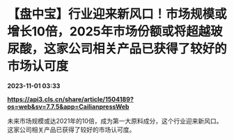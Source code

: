 # 【盘中宝】行业迎来新风口！市场规模或增长10倍，2025年市场份额或将超越玻尿酸，这家公司相关产品已获得了较好的市场认可度

**2023-11-01 03:33**

**https://api3.cls.cn/share/article/1504189?os=web&sv=7.7.5&app=CailianpressWeb**

未来市场规模或达2021年的10倍，成为第一大原料成分，这个行业迎来新风口。这家公司相关产品已获得了较好的市场认可度。